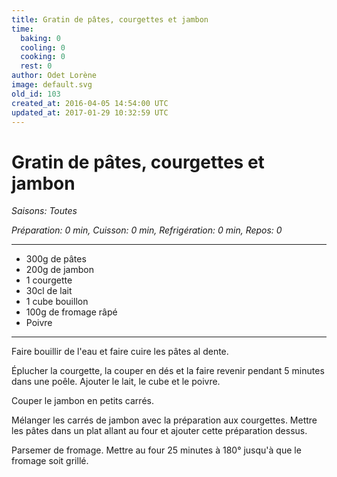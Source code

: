 ```yaml
---
title: Gratin de pâtes, courgettes et jambon
time:
  baking: 0
  cooling: 0
  cooking: 0
  rest: 0
author: Odet Lorène
image: default.svg
old_id: 103
created_at: 2016-04-05 14:54:00 UTC
updated_at: 2017-01-29 10:32:59 UTC
---
```


# Gratin de pâtes, courgettes et jambon

_Saisons: Toutes_

_Préparation: 0 min, Cuisson: 0 min, Refrigération: 0 min, Repos: 0_

---

- 300g de pâtes
- 200g de jambon
- 1 courgette
- 30cl de lait
- 1 cube bouillon
- 100g de fromage râpé
- Poivre

---

Faire bouillir de l'eau et faire cuire les pâtes al dente.

Éplucher la courgette, la couper en dés et la faire revenir pendant 5 minutes dans une poêle. Ajouter le lait, le cube et le poivre.

Couper le jambon en petits carrés.

Mélanger les carrés de jambon avec la préparation aux courgettes. Mettre les pâtes dans un plat allant au four et ajouter cette préparation dessus.

Parsemer de fromage. Mettre au four 25 minutes à 180° jusqu'à que le fromage soit grillé.

